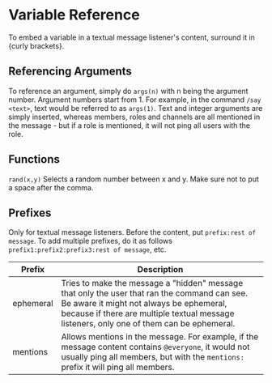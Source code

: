 # Variable Reference

To embed a variable in a textual message listener's content, surround it in {curly brackets}.

## Referencing Arguments
To reference an argument, simply do `args(n)` with n being the argument number. Argument numbers start from 1. For example, in the command `/say <text>`, text would be referred to as `args(1)`. Text and integer arguments are simply inserted, whereas members, roles and channels are all mentioned in the message - but if a role is mentioned, it will not ping all users with the role.

## Functions
`rand(x,y)` Selects a random number between x and y. Make sure not to put a space after the comma.

## Prefixes
Only for textual message listeners. Before the content, put `prefix:rest of message`. To add multiple prefixes, do it as follows `prefix1:prefix2:prefix3:rest of message`, etc.

| Prefix | Description |
| -- | -- |
| ephemeral | Tries to make the message a "hidden" message that only the user that ran the command can see. Be aware it might not always be ephemeral, because if there are multiple textual message listeners, only one of them can be ephemeral. |
| mentions | Allows mentions in the message. For example, if the message content contains `@everyone`, it would not usually ping all members, but with the `mentions:` prefix it will ping all members. |